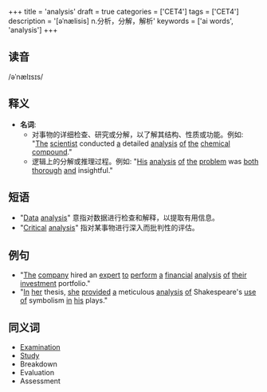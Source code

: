 +++
title = 'analysis'
draft = true
categories = ['CET4']
tags = ['CET4']
description = '[əˈnælisis] n.分析，分解，解析'
keywords = ['ai words', 'analysis']
+++

## 读音
/əˈnælɪsɪs/

## 释义
- **名词**: 
   - 对事物的详细检查、研究或分解，以了解其结构、性质或功能。例如: "[The](/post/the/) [scientist](/post/scientist/) conducted [a](/post/a/) detailed [analysis](/post/analysis/) [of](/post/of/) [the](/post/the/) [chemical](/post/chemical/) [compound](/post/compound/)."
   - 逻辑上的分解或推理过程。例如: "[His](/post/his/) [analysis](/post/analysis/) [of](/post/of/) [the](/post/the/) [problem](/post/problem/) was [both](/post/both/) [thorough](/post/thorough/) [and](/post/and/) insightful."

## 短语
- "[Data](/post/data/) [analysis](/post/analysis/)" 意指对数据进行检查和解释，以提取有用信息。
- "[Critical](/post/critical/) [analysis](/post/analysis/)" 指对某事物进行深入而批判性的评估。

## 例句
- "[The](/post/the/) [company](/post/company/) hired an [expert](/post/expert/) [to](/post/to/) [perform](/post/perform/) [a](/post/a/) [financial](/post/financial/) [analysis](/post/analysis/) [of](/post/of/) [their](/post/their/) [investment](/post/investment/) portfolio."
- "[In](/post/in/) [her](/post/her/) thesis, [she](/post/she/) [provided](/post/provided/) [a](/post/a/) meticulous [analysis](/post/analysis/) [of](/post/of/) Shakespeare's [use](/post/use/) [of](/post/of/) symbolism [in](/post/in/) [his](/post/his/) plays."

## 同义词
- [Examination](/post/examination/)
- [Study](/post/study/)
- Breakdown
- Evaluation
- Assessment
